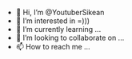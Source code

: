 - 👋 Hi, I’m @YoutuberSikean
- 👀 I’m interested in =)))
- 🌱 I’m currently learning ...
- 💞️ I’m looking to collaborate on ...
- 📫 How to reach me ...

<!---
YoutuberSikean/YoutuberSikean is a ✨ special ✨ repository because its `README.md` (this file) appears on your GitHub profile.
You can click the Preview link to take a look at your changes.
--->
